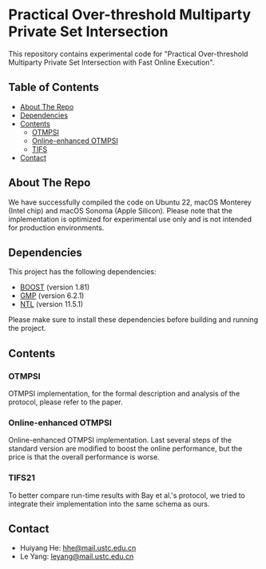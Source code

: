 # Practical Over-threshold Multiparty Private Set Intersection

This repository contains experimental code for "Practical Over-threshold Multiparty Private Set Intersection with Fast Online Execution". 

## Table of Contents

- [About The Repo](#about-the-repo)
- [Dependencies](#dependencies)
- [Contents](#contents)
  - [OTMPSI](#otmpsi)
  - [Online-enhanced OTMPSI](#online-enhanced-otmpsi)
  - [TIFS](#tifs)
- [Contact](#contact)

## About The Repo

We have successfully compiled the code on Ubuntu 22, macOS Monterey (Intel chip) and macOS Sonoma (Apple Silicon). Please note that the implementation is optimized for experimental use only and is not intended for production environments.

## Dependencies

This project has the following dependencies:

- [BOOST](https://www.boost.org/) (version 1.81)
- [GMP](https://gmplib.org/) (version 6.2.1)
- [NTL](https://libntl.org/) (version 11.5.1)

Please make sure to install these dependencies before building and running the project.

## Contents

### OTMPSI

OTMPSI implementation, for the formal description and analysis of the protocol, please refer to the paper.

### Online-enhanced OTMPSI

Online-enhanced OTMPSI implementation. Last several steps of the standard version are modified to boost the online performance, but the price is that the overall performance is worse.

### TIFS21

To better compare run-time results with Bay et al.'s protocol, we tried to integrate their implementation into the same schema as ours. 

## Contact

- Huiyang He: [hhe@mail.ustc.edu.cn](mailto:hhe@mail.ustc.edu.cn)
- Le Yang: [leyang@mail.ustc.edu.cn](mailto:leyang@mail.ustc.edu.cn)
